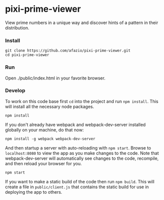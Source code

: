 # pixi-prime-viewer

View prime numbers in a unique way and discover hints of a pattern in their distribution.

### Install

    git clone https://github.com/afazio/pixi-prime-viewer.git
    cd pixi-prime-viewer

### Run

Open ./public/index.html in your favorite browser.
    
### Develop

To work on this code base first `cd` into the project and run `npm install`.  This will install all
the necessary node packages.

    npm install

If you don't already have webpack and webpack-dev-server installed globally on your machine, do that
now:

    npm install -g webpack webpack-dev-server

And then startup a server with auto-reloading with `npm start`.  Browse to `localhost:8080` to view
the app as you make changes to the code.  Note that webpack-dev-server will automatically see
changes to the code, recompile, and then reload your browser for you.

    npm start

If you want to make a static build of the code then run `npm build`.  This will create a file in
`public/client.js` that contains the static build for use in deploying the app to others.
